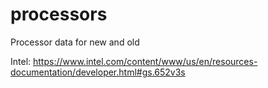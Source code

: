 # processors
Processor data for new and old

Intel: https://www.intel.com/content/www/us/en/resources-documentation/developer.html#gs.652v3s

